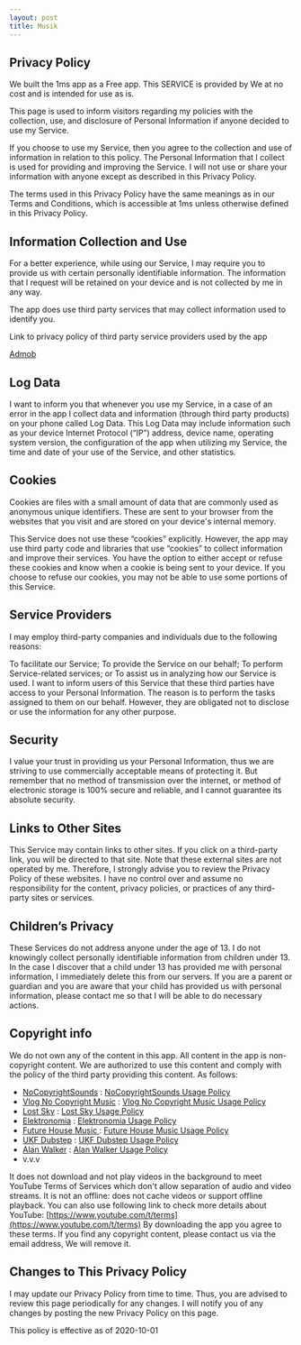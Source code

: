 ```yaml
---
layout: post
title: Musik
---
```


## Privacy Policy
We built the 1ms app as a Free app. This SERVICE is provided by We at no cost and is intended for use as is.

This page is used to inform visitors regarding my policies with the collection, use, and disclosure of Personal Information if anyone decided to use my Service.

If you choose to use my Service, then you agree to the collection and use of information in relation to this policy. The Personal Information that I collect is used for providing and improving the Service. I will not use or share your information with anyone except as described in this Privacy Policy.

The terms used in this Privacy Policy have the same meanings as in our Terms and Conditions, which is accessible at 1ms unless otherwise defined in this Privacy Policy.

## Information Collection and Use

For a better experience, while using our Service, I may require you to provide us with certain personally identifiable information. The information that I request will be retained on your device and is not collected by me in any way.

The app does use third party services that may collect information used to identify you.

Link to privacy policy of third party service providers used by the app

[Admob](https://support.google.com/admob/answer/6128543?hl=en)

## Log Data

I want to inform you that whenever you use my Service, in a case of an error in the app I collect data and information (through third party products) on your phone called Log Data. This Log Data may include information such as your device Internet Protocol (“IP”) address, device name, operating system version, the configuration of the app when utilizing my Service, the time and date of your use of the Service, and other statistics.

## Cookies

Cookies are files with a small amount of data that are commonly used as anonymous unique identifiers. These are sent to your browser from the websites that you visit and are stored on your device's internal memory.

This Service does not use these “cookies” explicitly. However, the app may use third party code and libraries that use “cookies” to collect information and improve their services. You have the option to either accept or refuse these cookies and know when a cookie is being sent to your device. If you choose to refuse our cookies, you may not be able to use some portions of this Service.

## Service Providers

I may employ third-party companies and individuals due to the following reasons:

To facilitate our Service;
To provide the Service on our behalf;
To perform Service-related services; or
To assist us in analyzing how our Service is used.
I want to inform users of this Service that these third parties have access to your Personal Information. The reason is to perform the tasks assigned to them on our behalf. However, they are obligated not to disclose or use the information for any other purpose.

## Security

I value your trust in providing us your Personal Information, thus we are striving to use commercially acceptable means of protecting it. But remember that no method of transmission over the internet, or method of electronic storage is 100% secure and reliable, and I cannot guarantee its absolute security.

## Links to Other Sites

This Service may contain links to other sites. If you click on a third-party link, you will be directed to that site. Note that these external sites are not operated by me. Therefore, I strongly advise you to review the Privacy Policy of these websites. I have no control over and assume no responsibility for the content, privacy policies, or practices of any third-party sites or services.

## Children’s Privacy

These Services do not address anyone under the age of 13. I do not knowingly collect personally identifiable information from children under 13. In the case I discover that a child under 13 has provided me with personal information, I immediately delete this from our servers. If you are a parent or guardian and you are aware that your child has provided us with personal information, please contact me so that I will be able to do necessary actions.

## Copyright info

We do not own any of the content in this app. All content in the app is non-copyright content. We are authorized to use this content and comply with the policy of the third party providing this content. As follows:

- [NoCopyrightSounds](https://www.youtube.com/c/NoCopyrightSounds/about) : [NoCopyrightSounds Usage Policy](http://ncs.io/UsagePolicy)
- [Vlog No Copyright Music](https://www.youtube.com/c/VlogNoCopyrightMusic/about) : [Vlog No Copyright Music Usage Policy](https://www.youtube.com/c/VlogNoCopyrightMusic/about)
- [Lost Sky](https://www.youtube.com/c/LostSky/about) : [Lost Sky Usage Policy](https://www.youtube.com/c/LostSky/about)
- [Elektronomia](https://www.youtube.com/c/Elektronomia/about) : [Elektronomia Usage Policy](https://www.youtube.com/c/Elektronomia/about)
- [Future House Music ](https://www.youtube.com/c/FutureHouseMusic/about) : [Future House Music Usage Policy](https://www.youtube.com/c/FutureHouseMusic/about)
- [UKF Dubstep](https://www.youtube.com/c/ukfdubstep/about) : [UKF Dubstep Usage Policy](https://www.youtube.com/c/ukfdubstep/about)
- [Alan Walker](https://www.youtube.com/c/Alanwalkermusic/about) : [Alan Walker Usage Policy](https://www.youtube.com/c/Alanwalkermusic/about)
- v.v.v

It does not download and not play videos in the background to meet YouTube Terms of Services which don't allow separation of audio and video streams.
It is not an offline: does not cache videos or support offline playback.
You can also use following link to check more details about YouTube: [https://www.youtube.com/t/terms](https://www.youtube.com/t/terms)
By downloading the app you agree to these terms. If you find any copyright content, please contact us via the email address, We will remove it.


## Changes to This Privacy Policy

I may update our Privacy Policy from time to time. Thus, you are advised to review this page periodically for any changes. I will notify you of any changes by posting the new Privacy Policy on this page.

This policy is effective as of 2020-10-01
